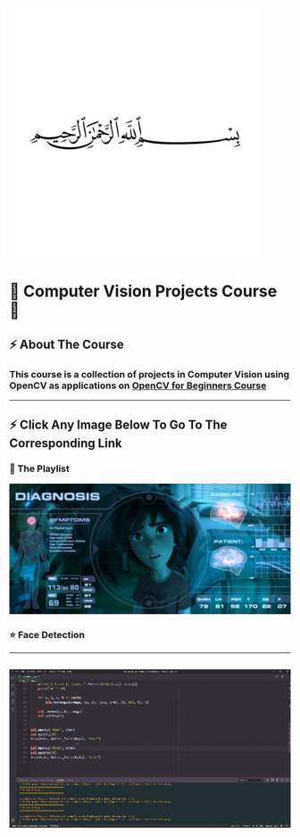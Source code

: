 <img src="images/allah.png" height=450/>

# 🤖 Computer Vision Projects Course 🤖

## ⚡ About The Course
### This course is a collection of projects in Computer Vision using OpenCV as applications on [OpenCV for Beginners Course](https://www.youtube.com/playlist?list=PLO1D3YWS7ep3Pfjls3LjBtp5XdvGpBD6Z)

---

<!-- <font color="Orange"><h2>⚡ Click Any Image Below To Go To The Corresponding Link</h2></font> -->
## ⚡ Click Any Image Below To Go To The Corresponding Link

### 🌟 The Playlist
<a href="https://www.youtube.com/playlist?list=PLO1D3YWS7ep0rsgm301QaSXjvEX0FHImw" target="_blank"><img src="results/cover.png"></a>

### ⭐ Face Detection
---
<a href="https://www.youtube.com/watch?v=8oTNFktBM9M&list=PLO1D3YWS7ep0rsgm301QaSXjvEX0FHImw" target="_blank"><img src="results/face_detection.gif" width=720></a>
---
